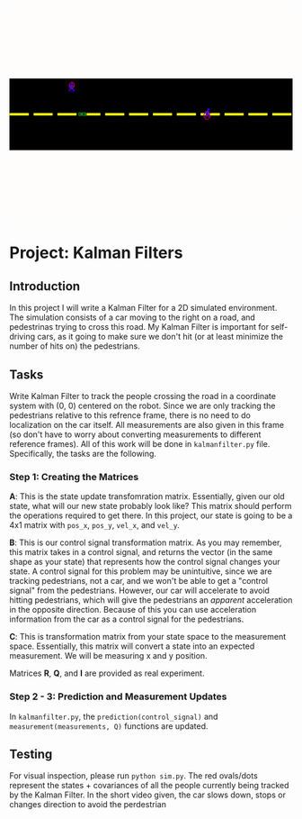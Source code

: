 ![](ezgif.com-gif-maker.gif)

# Project: Kalman Filters

## Introduction
In this project I will write a Kalman Filter for a 2D simulated environment. The simulation consists of a car moving to the right on a road, and pedestrinas trying to cross this road. My Kalman Filter is important for self-driving cars, as it going to make sure we don't hit (or at least minimize the number of hits on) the pedestrians.

## Tasks
Write Kalman Filter to track the people crossing the road in a coordinate system with (0, 0) centered on the robot. Since we are only tracking the pedestrians relative to this refrence frame, there is no need to do localization on the car itself. All measurements are also given in this frame (so don't have to worry about converting measurements to different reference frames). All of this work will be done in `kalmanfilter.py` file. Specifically, the tasks are the following.

### Step 1: Creating the Matrices

**A**: This is the state update transfomration matrix. Essentially, given our old state, what will our new state probably look like? This matrix should perform the operations required to get there. In this project, our state is going to be a 4x1 matrix with `pos_x`, `pos_y`, `vel_x`, and `vel_y`.

**B**: This is our control signal transformation matrix. As you may remember, this matrix takes in a control signal, and returns the vector (in the same shape as your state) that represents how the control signal changes your state. A control signal for this problem may be unintuitive, since we are tracking pedestrians, not a car, and we won't be able to get a "control signal" from the pedestrians. However, our car will accelerate to avoid hitting pedestrians, which will give the pedestrians an *apparent* acceleration in the opposite direction. Because of this you can use acceleration information from the car as a control signal for the pedestrians.

**C**: This is transformation matrix from your state space to the measurement space. Essentially, this matrix will convert a state into an expected measurement. We will be measuring x and y position.

Matrices **R**, **Q**, and **I** are provided as real experiment.

### Step 2 - 3: Prediction and Measurement Updates

In `kalmanfilter.py`, the `prediction(control_signal)` and `measurement(measurements, Q)` functions are updated.

## Testing

For visual inspection, please run `python sim.py`. The red ovals/dots represent the states + covariances of all the people currently being tracked by the Kalman Filter.
In the short video given, the car slows down, stops or changes direction to avoid the perdestrian
